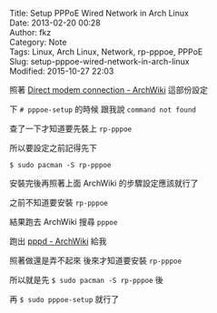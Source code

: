 Title: Setup PPPoE Wired Network in Arch Linux  
Date: 2013-02-20 00:28  
Author: fkz  
Category: Note  
Tags: Linux, Arch Linux, Network, rp-pppoe, PPPoE  
Slug: setup-pppoe-wired-network-in-arch-linux  
Modified: 2015-10-27 22:03  
  
  
照著 [Direct modem connection - ArchWiki](https://wiki.archlinux.org/index.php/Direct_modem_connection) 這部份設定  
  
下 `# pppoe-setup` 的時候 跟我說 `command not found`  
  
查了一下才知道要先裝上 `rp-pppoe`  
  
所以要設定之前記得先下  
  
`$ sudo pacman -S rp-pppoe`  
  
安裝完後再照著上面 ArchWiki 的步驟設定應該就行了  
  
之前不知道要安裝 `rp-pppoe`  
  
結果跑去 ArchWiki 搜尋 `pppoe`  
  
跑出 [pppd - ArchWiki](https://wiki.archlinux.org/index.php/pppd) 給我  
  
照著做還是弄不起來 後來才知道要安裝 `rp-pppoe`  
  
所以就是先 `$ sudo pacman -S rp-pppoe` 後  
  
再 `$ sudo pppoe-setup` 就行了  
